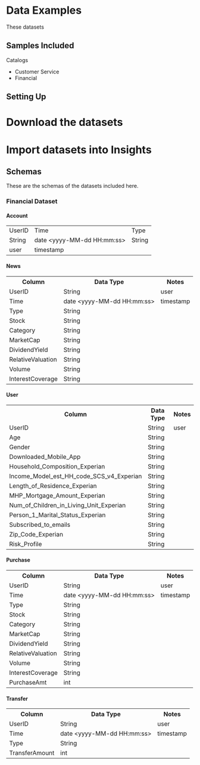 Data Examples
=============

These datasets 

Samples Included
----------------

Catalogs

- Customer Service
- Financial

Setting Up
----------

# Download the datasets
# Import datasets into Insights

Schemas
-------

These are the schemas of the datasets included here.

### Financial Dataset

#### Account

<table>
    <tr>
        <td>UserID</td>
        <td>Time</td>
        <td>Type</td>
    </tr>
    <tr>
        <td>String</td>
        <td>date &lt;yyyy-MM-dd HH:mm:ss></td>
        <td>String</td>
    </tr>
    <tr>
        <td>user</td>
        <td>timestamp</td>
        <td> </td>
    </tr>
</table>

#### News

<table>
    <tr>
        <th>Column</th>
        <th>Data Type</th>
        <th>Notes</th>
    </tr>
    <tr>
        <td>UserID</td>
        <td>String</td>
        <td>user</td>
    </tr>
    <tr>
        <td>Time</td>
        <td>date &lt;yyyy-MM-dd HH:mm:ss></td>
        <td>timestamp</td>
    </tr>
    <tr>
        <td>Type</td>
        <td>String</td>
        <td></td>
    </tr>
    <tr>
        <td>Stock</td>
        <td>String</td>
        <td></td>
    </tr>
    <tr>
        <td>Category</td>
        <td>String</td>
        <td></td>
    </tr>
    <tr>
        <td>MarketCap</td>
        <td>String</td>
        <td></td>
    </tr>
    <tr>
        <td>DividendYield</td>
        <td>String</td>
        <td></td>
    </tr>
    <tr>
        <td>RelativeValuation</td>
        <td>String</td>
        <td></td>
    </tr>
    <tr>
        <td>Volume</td>
        <td>String</td>
        <td></td>
    </tr>
    <tr>
        <td>InterestCoverage</td>
        <td>String</td>
        <td></td>
    </tr>
</table>

#### User

<table>
    <tr>
        <th>Column</th>
        <th>Data Type</th>
        <th>Notes</th>
    </tr>
    <tr>
        <td>UserID</td>
        <td>String</td>
        <td>user</td>
    </tr>
    <tr>
        <td>Age</td>
        <td>String</td>
        <td></td>
    </tr>
    <tr>
        <td>Gender</td>
        <td>String</td>
        <td></td>
    </tr>
    <tr>
        <td>Downloaded_Mobile_App</td>
        <td>String</td>
        <td></td>
    </tr>
    <tr>
        <td>Household_Composition_Experian</td>
        <td>String</td>
        <td></td>
    </tr>
    <tr>
        <td>Income_Model_est_HH_code_SCS_v4_Experian</td>
        <td>String</td>
        <td></td>
    </tr>
    <tr>
        <td>Length_of_Residence_Experian</td>
        <td>String</td>
        <td></td>
    </tr>
    <tr>
        <td>MHP_Mortgage_Amount_Experian</td>
        <td>String</td>
        <td></td>
    </tr>
    <tr>
        <td>Num_of_Children_in_Living_Unit_Experian</td>
        <td>String</td>
        <td></td>
    </tr>
    <tr>
        <td>Person_1_Marital_Status_Experian</td>
        <td>String</td>
        <td></td>
    </tr>
    <tr>
        <td>Subscribed_to_emails</td>
        <td>String</td>
        <td></td>
    </tr>
    <tr>
        <td>Zip_Code_Experian</td>
        <td>String</td>
        <td></td>
    </tr>
    <tr>
        <td>Risk_Profile</td>
        <td>String</td>
        <td></td>
    </tr>
</table>

#### Purchase

<table>
    <tr>
        <th>Column</th>
        <th>Data Type</th>
        <th>Notes</th>
    </tr>
    <tr>
        <td>UserID</td>
        <td>String</td>
        <td>user</td>
    </tr>
    <tr>
        <td>Time</td>
        <td>date &lt;yyyy-MM-dd HH:mm:ss></td>
        <td>timestamp</td>
    </tr>
    <tr>
        <td>Type</td>
        <td>String</td>
        <td></td>
    </tr>
    <tr>
        <td>Stock</td>
        <td>String</td>
        <td></td>
    </tr>
    <tr>
        <td>Category</td>
        <td>String</td>
        <td></td>
    </tr>
    <tr>
        <td>MarketCap</td>
        <td>String</td>
        <td></td>
    </tr>
    <tr>
        <td>DividendYield</td>
        <td>String</td>
        <td></td>
    </tr>
    <tr>
        <td>RelativeValuation</td>
        <td>String</td>
        <td></td>
    </tr>
    <tr>
        <td>Volume</td>
        <td>String</td>
        <td></td>
    </tr>
    <tr>
        <td>InterestCoverage</td>
        <td>String</td>
        <td></td>
    </tr>
    <tr>
        <td>PurchaseAmt</td>
        <td>int</td>
        <td></td>
    </tr>
</table>

#### Transfer

<table>
    <tr>
        <th>Column</th>
        <th>Data Type</th>
        <th>Notes</th>
    </tr>
    <tr>
        <td>UserID</td>
        <td>String</td>
        <td>user</td>
    </tr>
    <tr>
        <td>Time</td>
        <td>date &lt;yyyy-MM-dd HH:mm:ss></td>
        <td>timestamp</td>
    </tr>
    <tr>
        <td>Type</td>
        <td>String</td>
        <td></td>
    </tr>
    <tr>
        <td>TransferAmount</td>
        <td>int</td>
        <td></td>
    </tr>
</table>
